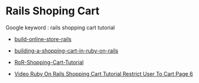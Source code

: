 # Rails Shoping Cart

Google keyword : rails shopping cart tutorial

* [build-online-store-rails](https://www.sitepoint.com/build-online-store-rails/)
* [building-a-shopping-cart-in-ruby-on-rails](https://richonrails.com/articles/building-a-shopping-cart-in-ruby-on-rails)

* [RoR-Shopping-Cart-Tutorial](https://github.com/davidalejandroaguilar/RoR-Shopping-Cart-Tutorial)
* [Video Ruby On Rails Shopping Cart Tutorial Restrict User To Cart Page 6](https://www.youtube.com/watch?v=m7BiZ0dAXh8)


